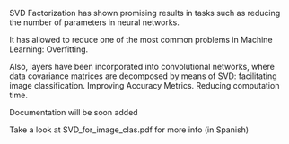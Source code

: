 SVD Factorization has shown promising results in tasks such as reducing the number of parameters in neural networks.

It has allowed to reduce one of the most common problems in Machine Learning: Overfitting.

Also, layers have been incorporated into convolutional networks, where data covariance matrices are decomposed by means of SVD: facilitating image classification. Improving Accuracy Metrics. Reducing computation time.

Documentation will be soon added 

Take a look at SVD_for_image_clas.pdf for more info (in Spanish)


